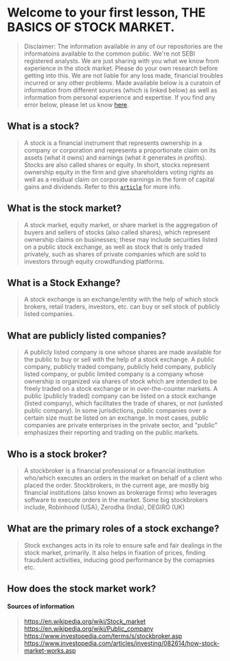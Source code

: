 # Welcome to your first lesson, THE BASICS OF STOCK MARKET.
> Disclaimer: The information available in any of our repositories are the informatoins available to the common public. We're not SEBI registered analysts. We are just sharing with you what we know from experience in the stock market. Please do your own research before getting into this. We are not liable for any loss made, financial troubles incurred or any other problems.
>  Made available below is a curatoin of information from different sources (which is linked below) as well as information from personal experience and expertise. If you find any error below, please let us know [here](https://www.instagram.com/shimron.alakkal).

## What is a stock?
> A stock is a financial instrument that represents ownership in a company or corporation and represents a proportionate claim on its assets (what it owns) and earnings (what it generates in profits). Stocks are also called shares or equity. In short, stocks represent ownership equity in the firm and give shareholders voting rights as well as a residual claim on corporate earnings in the form of capital gains and dividends.
>  Refer to this [`article`](https://www.investopedia.com/articles/investing/082614/how-stock-market-works.asp) for more info.

## What is the stock market?
> A stock market, equity market, or share market is the aggregation of buyers and sellers of stocks (also called shares), which represent ownership claims on businesses; these may include securities listed on a public stock exchange, as well as stock that is only traded privately, such as shares of private companies which are sold to investors through equity crowdfunding platforms. 

## What is a Stock Exhange?
> A stock exchange is an exchange/entity with the help of which stock brokers, retail traders, investors, etc. can buy or sell stock of publicly listed companies.

## What are publicly listed companies?
> A publicly listed company is one whose shares are made available for the public to buy or sell with the help of a stock exchange. A public company, publicly traded company, publicly held company, publicly listed company, or public limited company is a company whose ownership is organized via shares of stock which are intended to be freely traded on a stock exchange or in over-the-counter markets.
> A public (publicly traded) company can be listed on a stock exchange (listed company), which facilitates the trade of shares, or not (unlisted public company). In some jurisdictions, public companies over a certain size must be listed on an exchange. In most cases, public companies are private enterprises in the private sector, and "public" emphasizes their reporting and trading on the public markets.

## Who is a stock broker?
> A stockbroker is a financial professional or a financial institution who/which executes an orders in the market on behalf of a client who placed the order.
> Stockbrokers, in the current age, are mostly big financial institutions (also known as brokerage firms) who leverages software to execute orders in the market. 
> Some big stockbrokers include, Robinhood (USA), Zerodha (India), DEGIRO (UK)

## What are the primary roles of a stock exchange?
> Stock exchanges acts in its role to ensure safe and fair dealings in the stock market, primarily. It also helps in fixation of prices, finding fraudulent activities, inducing good performance by the comapnies etc.

## How does the stock market work?





#### Sources of information
> https://en.wikipedia.org/wiki/Stock_market
> https://en.wikipedia.org/wiki/Public_company
> https://www.investopedia.com/terms/s/stockbroker.asp
> https://www.investopedia.com/articles/investing/082614/how-stock-market-works.asp
